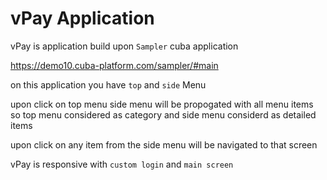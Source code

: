 # vPay Application 

vPay is application build upon `Sampler` cuba application 

https://demo10.cuba-platform.com/sampler/#main 

on this application you have  `top` and `side` Menu  

upon click on top menu side menu will be propogated with all menu items 
so top menu considered as category and side menu considerd as detailed items 

upon click on any item from the side menu will be navigated to that screen 

vPay is responsive with `custom login`  and `main screen` 

